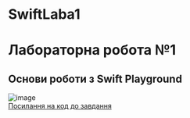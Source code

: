 # SwiftLaba1

<h1>Лабораторна робота №1</h1>
<h2>Основи роботи з Swift Playground</h2>


![image](https://github.com/YurijKryshtof0222/SwiftLaba1/assets/105464154/a04f0de9-044a-4cdd-a7ff-25e41cc3fd2d)
<br>
<a href="https://github.com/YurijKryshtof0222/SwiftLaba1/blob/main/playground.swift">Посилання на код до завдання</p>
